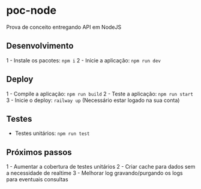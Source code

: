 # poc-node

Prova de conceito entregando API em NodeJS

## Desenvolvimento

1 - Instale os pacotes: `npm i`
2 - Inicie a aplicação: `npm run dev`

## Deploy

1 - Compile a aplicação: `npm run build`
2 - Teste a aplicação: `npm run start`
3 - Inicie o deploy: `railway up` (Necessário estar logado na sua conta)

## Testes

- Testes unitários: `npm run test`

## Próximos passos

1 - Aumentar a cobertura de testes unitários
2 - Criar cache para dados sem a necessidade de realtime
3 - Melhorar log gravando/purgando os logs para eventuais consultas

